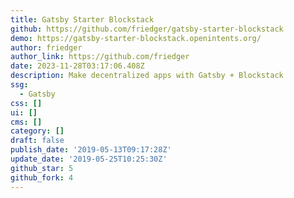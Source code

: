 ```yaml
---
title: Gatsby Starter Blockstack
github: https://github.com/friedger/gatsby-starter-blockstack
demo: https://gatsby-starter-blockstack.openintents.org/
author: friedger
author_link: https://github.com/friedger
date: 2023-11-28T03:17:06.408Z
description: Make decentralized apps with Gatsby + Blockstack
ssg:
  - Gatsby
css: []
ui: []
cms: []
category: []
draft: false
publish_date: '2019-05-13T09:17:28Z'
update_date: '2019-05-25T10:25:30Z'
github_star: 5
github_fork: 4
---
```

